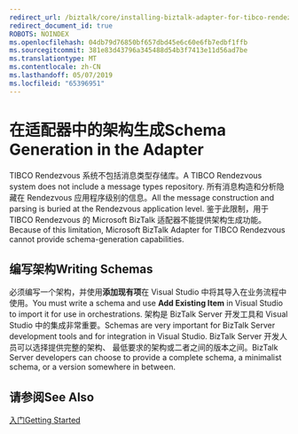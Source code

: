 ```yaml
---
redirect_url: /biztalk/core/installing-biztalk-adapter-for-tibco-rendezvous/
redirect_document_id: true
ROBOTS: NOINDEX
ms.openlocfilehash: 04db79d76850bf657dbd45e6c60e6fb7edbf1ffb
ms.sourcegitcommit: 381e83d43796a345488d54b3f7413e11d56ad7be
ms.translationtype: MT
ms.contentlocale: zh-CN
ms.lasthandoff: 05/07/2019
ms.locfileid: "65396951"
---
```

# <a name="schema-generation-in-the-adapter"></a><span data-ttu-id="f6dca-101">在适配器中的架构生成</span><span class="sxs-lookup"><span data-stu-id="f6dca-101">Schema Generation in the Adapter</span></span>
<span data-ttu-id="f6dca-102">TIBCO Rendezvous 系统不包括消息类型存储库。</span><span class="sxs-lookup"><span data-stu-id="f6dca-102">A TIBCO Rendezvous system does not include a message types repository.</span></span> <span data-ttu-id="f6dca-103">所有消息构造和分析隐藏在 Rendezvous 应用程序级别的信息。</span><span class="sxs-lookup"><span data-stu-id="f6dca-103">All the message construction and parsing is buried at the Rendezvous application level.</span></span> <span data-ttu-id="f6dca-104">鉴于此限制，用于 TIBCO Rendezvous 的 Microsoft BizTalk 适配器不能提供架构生成功能。</span><span class="sxs-lookup"><span data-stu-id="f6dca-104">Because of this limitation, Microsoft BizTalk Adapter for TIBCO Rendezvous cannot provide schema-generation capabilities.</span></span>  
  
## <a name="writing-schemas"></a><span data-ttu-id="f6dca-105">编写架构</span><span class="sxs-lookup"><span data-stu-id="f6dca-105">Writing Schemas</span></span>  
 <span data-ttu-id="f6dca-106">必须编写一个架构，并使用**添加现有项**在 Visual Studio 中将其导入在业务流程中使用。</span><span class="sxs-lookup"><span data-stu-id="f6dca-106">You must write a schema and use **Add Existing Item** in Visual Studio to import it for use in orchestrations.</span></span> <span data-ttu-id="f6dca-107">架构是 BizTalk Server 开发工具和 Visual Studio 中的集成非常重要。</span><span class="sxs-lookup"><span data-stu-id="f6dca-107">Schemas are very important for BizTalk Server development tools and for integration in Visual Studio.</span></span> <span data-ttu-id="f6dca-108">BizTalk Server 开发人员可以选择提供完整的架构、 最低要求的架构或二者之间的版本之间。</span><span class="sxs-lookup"><span data-stu-id="f6dca-108">BizTalk Server developers can choose to provide a complete schema, a minimalist schema, or a version somewhere in between.</span></span>  
  
## <a name="see-also"></a><span data-ttu-id="f6dca-109">请参阅</span><span class="sxs-lookup"><span data-stu-id="f6dca-109">See Also</span></span>  
 [<span data-ttu-id="f6dca-110">入门</span><span class="sxs-lookup"><span data-stu-id="f6dca-110">Getting Started</span></span>](../core/getting-started-with-biztalk-adapter-for-tibco-rendezvous.md)